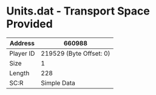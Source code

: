 
#  Units.dat - Transport Space Provided
Address   | 660988
----------|-------------
Player ID | 219529 (Byte Offset: 0)
Size 	  | 1
Length 	  | 228
SC:R      | Simple Data


